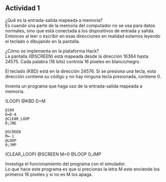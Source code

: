 ## Actividad 1

¿Qué es la entrada-salida mapeada a memoria?  
Es cuando una parte de la memoria del computador no se usa para datos normales, sino que está conectada a los dispositivos de entrada y salida. Entonces al leer o escribir en esas direcciones en realidad estamos leyendo el teclado o dibujando en la pantalla.  

¿Cómo se implementa en la plataforma Hack?  
La pantalla (@SCREEN) está mapeada desde la dirección 16384 hasta 24575. Cada palabra (16 bits) controla 16 pixeles en blanco/negro.  

El teclado (KBD) está en la dirección 24576. Si se presiona una tecla, esta dirección contiene su código y no hay ninguna tecla presionada, contiene 0.  

Inventa un programa que haga uso de la entrada-salida mapeada a memoria.  

(LOOP)
    @KBD
    D=M 

    @109       
    D=D-A      
    @CLEAR_LOOP
    D;JNE  

    @SCREEN
    M=-1
    @LOOP
    0;JMP

(CLEAR_LOOP)
    @SCREEN
    M=0
    @LOOP
    0;JMP

Investiga el funcionamiento del programa con el simulador.  
Lo que hace este programa es que si precionas la letra M este enciende los primeros 16 píxeles y si no es M los apaga.
